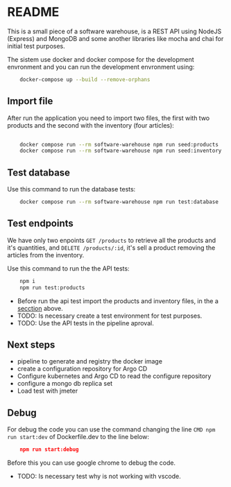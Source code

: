# README

This is a small piece of a software warehouse, is a REST API using NodeJS (Express) and MongoDB and some another libraries like mocha and chai for initial test purposes.

The sistem use docker and docker compose for the development envronment and you can run the development envronment using:

```sh
    docker-compose up --build --remove-orphans
```

## Import file

After run the application you need to import two files, the first with two products and the second with the inventory (four articles):

```sh
    
    docker compose run --rm software-warehouse npm run seed:products
    docker compose run --rm software-warehouse npm run seed:inventory

```

## Test database

Use this command to run the database tests:

```sh
    docker compose run --rm software-warehouse npm run test:database
```

## Test endpoints

We have only two enpoints `GET /products` to retrieve all the products and it's quantities, and `DELETE /products/:id`, it's sell a product removing the articles from the inventory.

Use this command to run the the API tests:

```sh
    npm i
    npm run test:products
```

* Before run the api test import the products and inventory files, in the a [secction](#import-file) above.
* TODO: Is necessary create a test environment for test purposes.
* TODO: Use the API tests in the pipeline aproval.

## Next steps

* pipeline to generate and registry the docker image
* create a configuration repository for Argo CD
* Configure kubernetes and Argo CD to read the configure repository
* configure a mongo db replica set
* Load test with jmeter

## Debug

For debug the code you can use the command changing the line `CMD npm run start:dev` of Dockerfile.dev to the line below:

```json
    npm run start:debug
```

Before this you can use google chrome to debug the code.

* TODO: Is necessary test why is not working with vscode.
